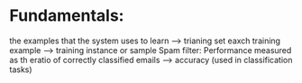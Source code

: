 # Fundamentals:
the examples that the system uses to learn --> trianing set
eaxch training example --> training instance or sample 
Spam filter: Performance measured as th eratio of correctly classified emails --> accuracy (used in classification tasks)

